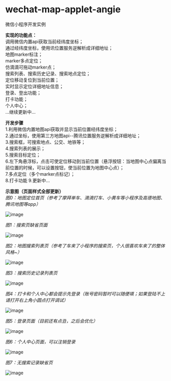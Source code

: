 # wechat-map-applet-angie
微信小程序开发实例


**实现的功能点：**  
调用微信内置api获取当前经纬度坐标；  
通过经纬度坐标，使用讯位置服务逆解析成详细地址；  
地图marker标注；  
marker多点定位；  
仿滴滴可拖动marker点；  
搜索列表、搜索历史记录、搜索地点定位；  
定位移动复位到当前位置；  
实时显示定位详细地址信息；  
登录、登出功能；  
打卡功能；  
个人中心；  
...继续更新中...


**开发步骤**  
1.利用微信内置地图api获取并显示当前位置经纬度坐标；  
2.通过坐标，使用第三方地图api--腾讯位置服务逆解析成详细地址；  
3.搜索框，可搜索地点、公交、地铁等；  
4.搜索列表的展示；  
5.搜索目标定位；  
6.左下角悬浮标，点击可使定位移动到当前位置（悬浮按钮：当地图中心点偏离当前位置的时候，可以设置按钮，使当前位置为地图中心点）；  
7.多点定位（多个marker点标记）；  
8.打卡功能
9.更新中...


**示意图（页面样式全部更新）**  
*图0：地图定位首页（参考了摩拜单车、滴滴打车、小黄车等小程序及高德地图、腾讯地图等app）*  

![image](https://github.com/vedaAngie/wechat-map-applet-angie/blob/master/images/example0.png)  


*图1：搜索页缺省页面*  

![image](https://github.com/vedaAngie/wechat-map-applet-angie/blob/master/images/example1.png)
  
  
*图2：地图搜索列表页（参考了车来了小程序的搜索页，个人很喜欢车来了的整体风格~）*  

![image](https://github.com/vedaAngie/wechat-map-applet-angie/blob/master/images/example2.png)


*图3：搜索历史记录列表页*  

![image](https://github.com/vedaAngie/wechat-map-applet-angie/blob/master/images/example3.png)


*图4：打卡和个人中心都会提示先登录（账号密码暂时可以随便填；如果登陆不上请打开右上角小圆点打开调试）*  

![image](https://github.com/vedaAngie/wechat-map-applet-angie/blob/master/images/example4.png)


*图5：登录页面（目前还有点丑，之后会优化）*  

![image](https://github.com/vedaAngie/wechat-map-applet-angie/blob/master/images/example5.png)


*图6：个人中心页面，可以注销登录*  

![image](https://github.com/vedaAngie/wechat-map-applet-angie/blob/master/images/example6.png)


*图7：无搜索记录缺省页*  

![image](https://github.com/vedaAngie/wechat-map-applet-angie/blob/master/images/example7.png)


